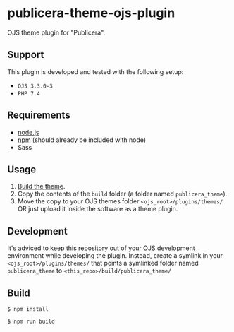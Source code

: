 # publicera-theme-ojs-plugin
OJS theme plugin for "Publicera".

## Support

This plugin is developed and tested with the following setup:
* `OJS 3.3.0-3`
* `PHP 7.4`

## Requirements
* [node.js](http://nodejs.org/)
* [npm](https://www.npmjs.com/get-npm) (should already be included with node)
* Sass

## Usage

1. [Build the theme](#Build).
2. Copy the contents of the `build` folder (a folder named `publicera_theme`).
3. Move the copy to your OJS themes folder `<ojs_root>/plugins/themes/` OR just upload it inside the software as a theme plugin.


## Development

It's adviced to keep this repository out of your OJS development environment while developing the plugin. Instead, create a symlink in your `<ojs_root>/plugins/themes/` that points a symlinked folder named `publicera_theme` to `<this_repo>/build/publicera_theme/`

## Build

````
$ npm install
````

````
$ npm run build
````